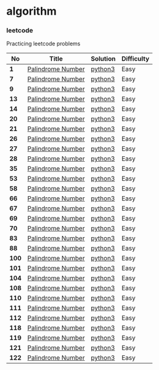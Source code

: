 # algorithm
### leetcode

Practicing leetcode problems 


| No | Title | Solution | Difficulty | 
|---| ----- | -------- | ---------- | 
|**1**| [Palindrome Number](https://leetcode.com/problems/two-sum/) | [python3](./leetcode_easy/lc_001_Two_Sum.py) | Easy |
|**7**| [Palindrome Number](https://leetcode.com/problems/reverse-integer/) | [python3](./leetcode_easy/lc_007_Reverse_Integer.py) | Easy |
|**9**| [Palindrome Number](https://leetcode.com/problems/palindrome-number/) | [python3](./leetcode_easy/lc_009.Palindrome%20Number.py) | Easy |
|**13**| [Palindrome Number](https://leetcode.com/problems/palindrome-number/) | [python3](./leetcode_easy/lc_13_Roman_to_Integer.py) | Easy |
|**14**| [Palindrome Number](https://leetcode.com/problems/longest-common-prefix/) | [python3](./leetcode_easy/lc_14.%20Longest%20Common%20Prefix.py) | Easy |
|**20**| [Palindrome Number](https://leetcode.com/problems/valid-parentheses/) | [python3](./leetcode_easy/lc_20.Valid%20Parentheses.py) | Easy |
|**21**| [Palindrome Number](https://leetcode.com/problems/merge-two-sorted-lists/) | [python3](./leetcode_easy/lc_21.merge-two-sorted-lists.py) | Easy |
|**26**| [Palindrome Number](https://leetcode.com/problems/remove-duplicates-from-sorted-array/) | [python3](./leetcode_easy/lc_26.Remove%20Duplicates%20from%20Sorted%20Array%20Easy.py) | Easy |
|**27**| [Palindrome Number](https://leetcode.com/problems/remove-element/) | [python3](./leetcode_easy/lc_27.%20Remove%20Element.py) | Easy |
|**28**| [Palindrome Number](https://leetcode.com/problems/implement-strstr/) | [python3](./leetcode_easy/lc_28.%20Implement%20strStr().py) | Easy |
|**35**| [Palindrome Number](https://leetcode.com/problems/search-insert-position/) | [python3](./leetcode_easy/lc_35_Search_Insert_Position.py) | Easy |
|**53**| [Palindrome Number](https://leetcode.com/problems/maximum-subarray/) | [python3](./leetcode_easy/lc_53_Maximum_Subarray.py) | Easy |
|**58**| [Palindrome Number](https://leetcode.com/problems/length-of-last-word/) | [python3](./leetcode_easy/lc_58._Length_of_Last_Word.py) | Easy |
|**66**| [Palindrome Number](https://leetcode.com/problems/plus-one/) | [python3](./leetcode_easy/lc_66_Plus_One.py) | Easy |
|**67**| [Palindrome Number](https://leetcode.com/problems/add-binary/) | [python3](./leetcode_easy/lc_67_Add_Binary.py) | Easy |
|**69**| [Palindrome Number](https://leetcode.com/problems/sqrtx/) | [python3](./leetcode_easy/lc_69_sqrt(x).py) | Easy |
|**70**| [Palindrome Number](https://leetcode.com/problems/climbing-stairs/) | [python3](./leetcode_easy/lc_70_Climbing_Stairs.py) | Easy |
|**83**| [Palindrome Number](https://leetcode.com/problems/remove-duplicates-from-sorted-list/) | [python3](./leetcode_easy/lc_83_Remove%20Duplicates%20from%20Sorted%20List.py) | Easy |
|**88**| [Palindrome Number](https://leetcode.com/problems/merge-sorted-array/) | [python3](./leetcode_easy/lc_88_Merge_Sorted_Array.py) | Easy |
|**100**| [Palindrome Number](https://leetcode.com/problems/same-tree/) | [python3](./leetcode_easy/lc_100_Same_Tree.py) | Easy |
|**101**| [Palindrome Number](https://leetcode.com/problems/symmetric-tree/) | [python3](./leetcode_easy/lc_101_Symmetric%20Tree.py) | Easy |
|**104**| [Palindrome Number](https://leetcode.com/problems/maximum-depth-of-binary-tree/) | [python3](./leetcode_easy/lc_104_Maximum%20Depth%20of%20Binary%20Tree.py) | Easy |
|**108**| [Palindrome Number](https://leetcode.com/problems/convert-sorted-array-to-binary-search-tree/) | [python3](./leetcode_easy/lc_108_Convert%20Sorted%20Array%20to%20Binary%20Search%20Tree.py) | Easy |
|**110**| [Palindrome Number](https://leetcode.com/problems/balanced-binary-tree/) | [python3](./leetcode_easy/lc_110_Balanced%20Binary%20Tree.py) | Easy |
|**111**| [Palindrome Number](https://leetcode.com/problems/minimum-depth-of-binary-tree/) | [python3](./leetcode_easy/lc_111_Minimum%20Dept%20of%20Binary%20Tree.py) | Easy |
|**112**| [Palindrome Number](https://leetcode.com/problems/path-sum/) | [python3](./leetcode_easy/lc_112_Path_Sum.py) | Easy |
|**118**| [Palindrome Number](https://leetcode.com/problems/pascals-triangle/) | [python3](./leetcode_easy/lc_118_Pascal's%20Triangle.py) | Easy |
|**119**| [Palindrome Number](https://leetcode.com/problems/pascals-triangle-ii/) | [python3](./leetcode_easy/lc_119_Pascal's%20Triangle2.py) | Easy |
|**121**| [Palindrome Number](https://leetcode.com/problems/best-time-to-buy-and-sell-stock/) | [python3](./leetcode_easy/lc_121_best-time-to-buy-and-sell-stock.py) | Easy |
|**122**| [Palindrome Number](https://leetcode.com/problems/best-time-to-buy-and-sell-stock-ii/) | [python3](./leetcode_easy/lc_122_best-time-to-buy-and-sell-stock-ii.py) | Easy |